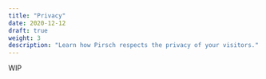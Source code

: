 ```yaml
---
title: "Privacy"
date: 2020-12-12
draft: true
weight: 3
description: "Learn how Pirsch respects the privacy of your visitors."
---
```


WIP
